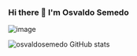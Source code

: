 ### Hi there 👋 I'm Osvaldo Semedo

<!--
**osvaldosemedo/osvaldosemedo** is a ✨ _special_ ✨ repository because its `README.md` (this file) appears on your GitHub profile.

Here are some ideas to get you started:

- 🔭 I’m currently working on ...
- 🌱 I’m currently learning ...
- 👯 I’m looking to collaborate on ...
- 🤔 I’m looking for help with ...
- 💬 Ask me about ...
- 📫 How to reach me: ...
- 😄 Pronouns: ...
- ⚡ Fun fact: ...
-->
 ![image](https://user-images.githubusercontent.com/52205687/150558661-501ffbc9-2d29-408d-af54-32c073608f2f.png)
 
 ![osvaldosemedo GitHub stats](https://github-readme-stats.vercel.app/api?username=anuraghazra&theme=default&show_icons=true)
